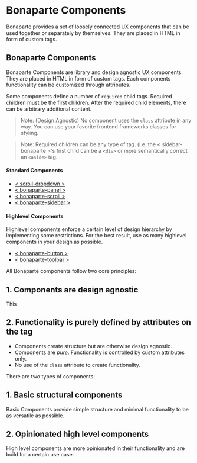 # Bonaparte Components

Bonaparte provides a set of loosely connected UX components that can be used together or separately by themselves. They are placed in HTML in form of custom tags. 



## Bonaparte Components
Bonaparte Components are library and design agnostic UX components. They are placed in HTML in form of custom tags. 
Each components functionality can be customized through attributes.

Some components define a number of `required` child tags. Required children must be the first children. After the required child elements, there can be arbitrary additional content.

> Note: (Design Agnostic) No component uses the `class` attribute in any way. You can use your favorite frontend frameworks classes for styling.

> Note: Required children can be any type of tag. (i.e. the < sidebar-bonaparte >'s first child can be a `<div>` or more semantically correct an `<aside>` tag.

#### Standard Components

  - [< scroll-dropdown >](https://github.com/bonaparte/bonaparte-dropdown)
  - [< bonaparte-panel >](https://github.com/bonaparte/bonaparte-panel)
  - [< bonaparte-scroll >](https://github.com/bonaparte/bonaparte-scroll)
  - [< bonaparte-sidebar >](https://github.com/bonaparte/bonaparte-sidebar)


#### Highlevel Components
Highlevel components enforce a certain level of design hierarchy by implementing some restrictions.
For the best result, use as many highlevel components in your design as possible.

  - [< bonaparte-button >](https://github.com/bonaparte/bonaparte-button)
  - [< bonaparte-toolbar >](https://github.com/bonaparte/bonaparte-toolbar)



All Bonaparte components follow two core principles:

## 1. Components are design agnostic
This 

## 2. Functionality is purely defined by attributes on the tag



- Components create structure but are otherwise design agnostic.
- Components are _pure_. Functionality is controlled by custom attributes only.
- No use of the `class` attribute to create functionality.


There are two types of components:

## 1. Basic structural components
Basic Components provide simple structure and minimal functionality to be as versatile as possible.

## 2. Opinionated high level components
High level components are more opinionated in their functionality and are build for a certain use case.